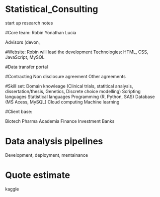 # Statistical_Consulting

start up research notes

#Core team:
Robin 
Yonathan
Lucia

Advisors (devon, 

#Website:
Robin will lead the development
Technologies: HTML, CSS, JavaScript, MySQL

#Data transfer portal

#Contracting
Non disclosure agreement 
Other agreements

#Skill set: 
Domain knowleage (Clinical trials, statitical analysis, dissertation/thesis, Genetics, Discrete choice modelling)
Scripting languages
Statistical languages
Programming (R, Python, SAS)
Database (MS Acess, MySQL)
Cloud computing
Machine learning

#Client base: 

Biotech
Pharma
Academia
Finance
Investment
Banks

# Data analysis pipelines
Development, deployment, mentainance

# Quote estimate

kaggle

